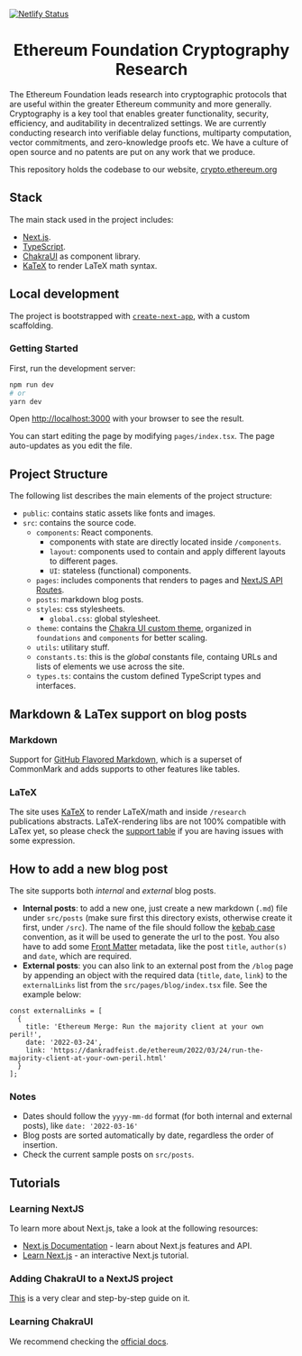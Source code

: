 [![Netlify Status](https://api.netlify.com/api/v1/badges/5d7b96c5-01cc-4feb-867f-109a2e2c9277/deploy-status)](https://app.netlify.com/sites/cryptography-research/deploys)

<h1 align="center">
  Ethereum Foundation Cryptography Research
</h1>

The Ethereum Foundation leads research into cryptographic protocols that are useful within
the greater Ethereum community and more generally. Cryptography is a key tool that enables
greater functionality, security, efficiency, and auditability in decentralized settings.
We are currently conducting research into verifiable delay functions, multiparty
computation, vector commitments, and zero-knowledge proofs etc. We have a culture of open
source and no patents are put on any work that we produce.

This repository holds the codebase to our website, [crypto.ethereum.org](crypto.ethereum.org)

## Stack

The main stack used in the project includes:

- [Next.js](https://nextjs.org/).
- [TypeScript](https://www.typescriptlang.org/).
- [ChakraUI](https://chakra-ui.com/) as component library.
- [KaTeX](https://katex.org/) to render LaTeX math syntax.

## Local development

The project is bootstrapped with [`create-next-app`](https://github.com/vercel/next.js/tree/canary/packages/create-next-app), with a custom scaffolding.

### Getting Started

First, run the development server:

```bash
npm run dev
# or
yarn dev
```

Open [http://localhost:3000](http://localhost:3000) with your browser to see the result.

You can start editing the page by modifying `pages/index.tsx`. The page auto-updates as you edit the file.

## Project Structure

The following list describes the main elements of the project structure:

- `public`: contains static assets like fonts and images.
- `src`: contains the source code.
  - `components`: React components.
    - components with state are directly located inside `/components`.
    - `layout`: components used to contain and apply different layouts to different pages.
    - `UI`: stateless (functional) components.
  - `pages`: includes components that renders to pages and [NextJS API Routes](https://nextjs.org/docs/api-routes/introduction).
  - `posts`: markdown blog posts.
  - `styles`: css stylesheets.
    - `global.css`: global stylesheet.
  - `theme`: contains the [Chakra UI custom theme](https://chakra-ui.com/docs/styled-system/theming/customize-theme), organized in `foundations` and `components` for better scaling.
  - `utils`: utilitary stuff.
  - `constants.ts`: this is the _global_ constants file, containg URLs and lists of elements we use across the site.
  - `types.ts`: contains the custom defined TypeScript types and interfaces.

## Markdown & LaTex support on blog posts

### Markdown

Support for [GitHub Flavored Markdown](https://github.github.com/gfm/), which is a superset of CommonMark and adds supports to other features like tables.

### LaTeX

The site uses [KaTeX](https://katex.org) to render LaTeX/math and inside `/research` publications abstracts. LaTeX-rendering libs are not 100% compatible with LaTex yet, so please check the [support table](https://katex.org/docs/support_table.html) if you are having issues with some expression.

## How to add a new blog post

The site supports both _internal_ and _external_ blog posts.

- **Internal posts**: to add a new one, just create a new markdown (`.md`) file under `src/posts` (make sure first this directory exists, otherwise create it first, under `/src`). The name of the file should follow the [kebab case](https://www.theserverside.com/definition/Kebab-case) convention, as it will be used to generate the url to the post. You also have to add some [Front Matter](https://frontmatter.codes/docs/markdown) metadata, like the post `title`, `author(s)` and `date`, which are required.
- **External posts**: you can also link to an external post from the `/blog` page by appending an object with the required data (`title`, `date`, `link`) to the `externalLinks` list from the `src/pages/blog/index.tsx` file. See the example below:

```
const externalLinks = [
  {
    title: 'Ethereum Merge: Run the majority client at your own peril!',
    date: '2022-03-24',
    link: 'https://dankradfeist.de/ethereum/2022/03/24/run-the-majority-client-at-your-own-peril.html'
  }
];
```

### Notes

- Dates should follow the `yyyy-mm-dd` format (for both internal and external posts), like `date: '2022-03-16'`
- Blog posts are sorted automatically by date, regardless the order of insertion.
- Check the current sample posts on `src/posts`.

## Tutorials

### Learning NextJS

To learn more about Next.js, take a look at the following resources:

- [Next.js Documentation](https://nextjs.org/docs) - learn about Next.js features and API.
- [Learn Next.js](https://nextjs.org/learn) - an interactive Next.js tutorial.

### Adding ChakraUI to a NextJS project

[This](https://chakra-ui.com/guides/getting-started/nextjs-guide) is a very clear and step-by-step guide on it.

### Learning ChakraUI

We recommend checking the [official docs](https://chakra-ui.com/docs/getting-started).
